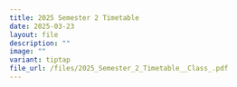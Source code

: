```yaml
---
title: 2025 Semester 2 Timetable
date: 2025-03-23
layout: file
description: ""
image: ""
variant: tiptap
file_url: /files/2025_Semester_2_Timetable__Class_.pdf
---
```

